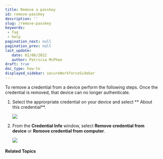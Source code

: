 ```yaml
---
title: Remove a passkey
id: remove-passkey
description: ''
slug: /remove-passkey
keywords: 
 - faq
 - help
pagination_next: null
pagination_prev: null
last_update: 
   date: 02/08/2022
   author: Patricia McPhee
draft: true
doc_type: how-to
displayed_sidebar: secureWorkforceSidebar
---
```



To remove a credential from a device perform the following steps. Once the credential is removed, that device can no longer authenticate.
 
1.	Select the approrpriate credential on your device and select ** About this credential**.

	![](/images/credential/credential.png)
	
2.	From the **Credential Info** window, select **Remove credential from device** or **Remove credential from computer**.

	![](/images/credential/remove-credential-computer.png)

#### Related Topics ####


